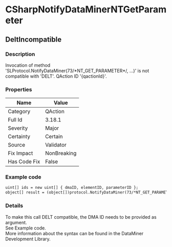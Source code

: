 ﻿---  
uid: Validator_3_18_1  
---

# CSharpNotifyDataMinerNTGetParameter

## DeltIncompatible

### Description

Invocation of method 'SLProtocol.NotifyDataMiner(73\/\*NT\_GET\_PARAMETER\*\/, ...)' is not compatible with 'DELT'. QAction ID '{qactionId}'.

### Properties

| Name         | Value       |
| ------------ | ----------- |
| Category     | QAction     |
| Full Id      | 3.18.1      |
| Severity     | Major       |
| Certainty    | Certain     |
| Source       | Validator   |
| Fix Impact   | NonBreaking |
| Has Code Fix | False       |

### Example code

```xml
uint[] ids = new uint[] { dmaID, elementID, parameterID };
object[] result = (object[])protocol.NotifyDataMiner(73/*NT_GET_PARAMETER*/, ids, null);
```

### Details

To make this call DELT compatible, the DMA ID needs to be provided as argument.  
See Example code.  
More information about the syntax can be found in the DataMiner Development Library.
